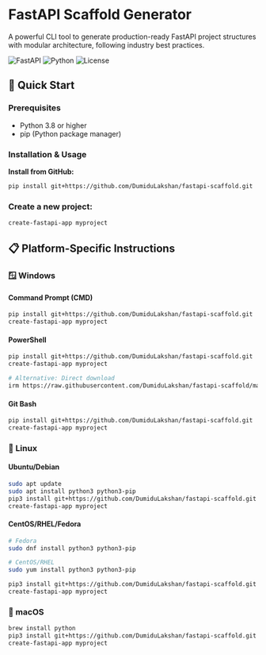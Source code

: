 # FastAPI Scaffold Generator

A powerful CLI tool to generate production-ready FastAPI project structures with modular architecture, following industry best practices.

![FastAPI](https://img.shields.io/badge/FastAPI-005571?style=for-the-badge&logo=fastapi)
![Python](https://img.shields.io/badge/python-3670A0?style=for-the-badge&logo=python&logoColor=ffdd54)
![License](https://img.shields.io/badge/license-MIT-blue?style=for-the-badge)

## 🚀 Quick Start

### Prerequisites

- Python 3.8 or higher
- pip (Python package manager)

### Installation & Usage

**Install from GitHub:**

```bash
pip install git+https://github.com/DumiduLakshan/fastapi-scaffold.git
```

### Create a new project:

```bash
create-fastapi-app myproject
```

## 📋 Platform-Specific Instructions

### 🪟 Windows

#### Command Prompt (CMD)

```bash
pip install git+https://github.com/DumiduLakshan/fastapi-scaffold.git
create-fastapi-app myproject
```

#### PowerShell

```bash
pip install git+https://github.com/DumiduLakshan/fastapi-scaffold.git
create-fastapi-app myproject

# Alternative: Direct download
irm https://raw.githubusercontent.com/DumiduLakshan/fastapi-scaffold/main/create_fastapi_app.py | python - myproject
```

#### Git Bash

```bash
pip install git+https://github.com/DumiduLakshan/fastapi-scaffold.git
create-fastapi-app myproject
```

### 🐧 Linux

#### Ubuntu/Debian

```bash
sudo apt update
sudo apt install python3 python3-pip
pip3 install git+https://github.com/DumiduLakshan/fastapi-scaffold.git
create-fastapi-app myproject
```

#### CentOS/RHEL/Fedora

```bash
# Fedora
sudo dnf install python3 python3-pip

# CentOS/RHEL
sudo yum install python3 python3-pip

pip3 install git+https://github.com/DumiduLakshan/fastapi-scaffold.git
create-fastapi-app myproject
```

###  macOS

```bash
brew install python
pip3 install git+https://github.com/DumiduLakshan/fastapi-scaffold.git
create-fastapi-app myproject
```

